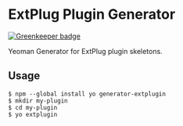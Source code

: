 ExtPlug Plugin Generator
========================

[![Greenkeeper badge](https://badges.greenkeeper.io/extplug/generator-extplugin.svg)](https://greenkeeper.io/)

Yeoman Generator for ExtPlug plugin skeletons.

## Usage

```
$ npm --global install yo generator-extplugin
$ mkdir my-plugin
$ cd my-plugin
$ yo extplugin
```
